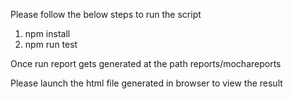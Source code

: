 Please follow the below steps to run the script

1. npm install
2. npm run test

Once run report gets generated at the path reports/mochareports

Please launch the html file generated in browser to view the result
